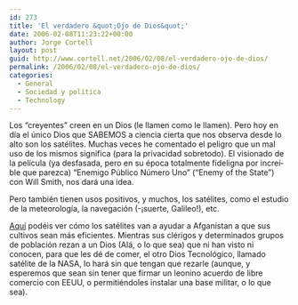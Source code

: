 ```yaml
---
id: 273
title: 'El verdadero &quot;Ojo de Dios&quot;'
date: 2006-02-08T11:23:22+00:00
author: Jorge Cortell
layout: post
guid: http://www.cortell.net/2006/02/08/el-verdadero-ojo-de-dios/
permalink: /2006/02/08/el-verdadero-ojo-de-dios/
categories:
  - General
  - Sociedad y polí­tica
  - Technology
---
```

Los &#8220;creyentes&#8221; creen en un Dios (le llamen como le llamen). Pero hoy en dí­a el único Dios que SABEMOS a ciencia cierta que nos observa desde lo alto son los satélites. Muchas veces he comentado el peligro que un mal uso de los mismos significa (para la privacidad sobretodo). El visionado de la pelí­cula (ya desfasada, pero en su época totalmente fideligna por increí­ble que parezca) &#8220;Enemigo Público Número Uno&#8221; (&#8220;Enemy of the State&#8221;) con Will Smith, nos dará una idea.

Pero también tienen usos positivos, y muchos, los satélites, como el estudio de la meteorologí­a, la navegación (-¡suerte, Galileo!), etc.

[Aquí­](http://earthobservatory.nasa.gov/Study/Afghanistan/) podéis ver cómo los satélites van a ayudar a Afganistan a que sus cultivos sean más eficientes. Mientras sus clérigos y determinados grupos de población rezan a un Dios (Alá, o lo que sea) que ni han visto ni conocen, para que les dé de comer, el otro Dios Tecnológico, llamado satélite de la NASA, lo hará sin que tengan que rezarle (aunque, y esperemos que sean sin tener que firmar un leonino acuerdo de libre comercio con EEUU, o permitiéndoles instalar una base militar, o lo que sea).